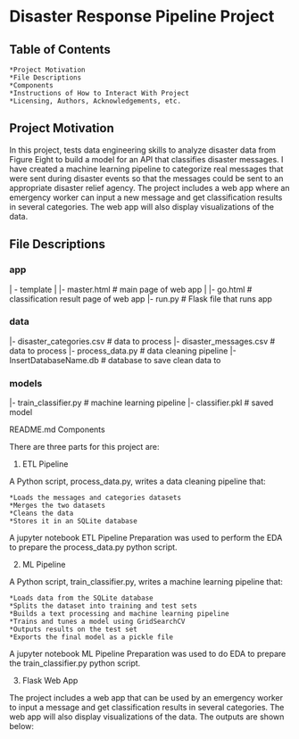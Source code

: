 # Disaster Response Pipeline Project

## Table of Contents

    *Project Motivation
    *File Descriptions
    *Components
    *Instructions of How to Interact With Project
    *Licensing, Authors, Acknowledgements, etc.

## Project Motivation

In this project, tests data engineering skills to analyze disaster data from Figure Eight to build a model for an API that classifies disaster messages. 
I have created a machine learning pipeline to categorize real messages that were sent during disaster events so that the messages could be sent to an 
appropriate disaster relief agency. The project includes a web app where an emergency worker can input a new message and get classification results in 
several categories. The web app will also display visualizations of the data.


## File Descriptions

### app

| - template
| |- master.html # main page of web app
| |- go.html # classification result page of web app
|- run.py # Flask file that runs app

### data

|- disaster_categories.csv # data to process
|- disaster_messages.csv # data to process
|- process_data.py # data cleaning pipeline
|- InsertDatabaseName.db # database to save clean data to

### models

|- train_classifier.py # machine learning pipeline
|- classifier.pkl # saved model

README.md
Components

There are three parts for this project are:
1. ETL Pipeline

  A Python script, process_data.py, writes a data cleaning pipeline that:

    *Loads the messages and categories datasets
    *Merges the two datasets
    *Cleans the data
    *Stores it in an SQLite database

  A jupyter notebook ETL Pipeline Preparation was used to perform the EDA to prepare the process_data.py python script.

2. ML Pipeline

  A Python script, train_classifier.py, writes a machine learning pipeline that:

    *Loads data from the SQLite database
    *Splits the dataset into training and test sets
    *Builds a text processing and machine learning pipeline
    *Trains and tunes a model using GridSearchCV
    *Outputs results on the test set
    *Exports the final model as a pickle file

  A jupyter notebook ML Pipeline Preparation was used to do EDA to prepare the train_classifier.py python script.

3. Flask Web App

  The project includes a web app that can be used by an emergency worker to input a message and get classification results in several categories. The web app will also display 
  visualizations of the data. The outputs are shown below:

